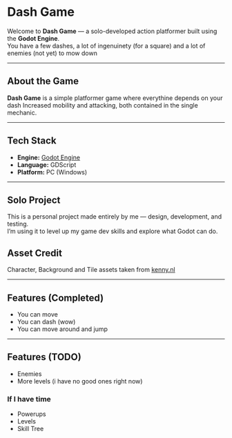 # Dash Game

Welcome to **Dash Game** — a solo-developed action platformer built using the **Godot Engine**.  
You have a few dashes, a lot of ingenuinety (for a square) and a lot of enemies (not yet) to mow down

---

## About the Game

**Dash Game** is a simple platformer game where everythine depends on your dash
Increased mobility and attacking, both contained in the single mechanic.

---

## Tech Stack

- **Engine:** [Godot Engine](https://godotengine.org/)
- **Language:** GDScript
- **Platform:** PC (Windows)

---

## Solo Project

This is a personal project made entirely by me — design, development, and testing.  
I’m using it to level up my game dev skills and explore what Godot can do.

## Asset Credit
Character, Background and Tile assets taken from [kenny.nl](https://kenney.nl/assets)

---

## Features (Completed)

- You can move
- You can dash (wow)
- You can move around and jump

---

## Features (TODO)

- Enemies
- More levels (i have no good ones right now)

### If I have time
- Powerups
- Levels
- Skill Tree
  
